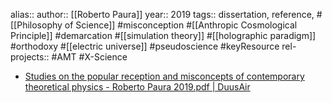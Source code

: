 alias::
author:: [[Roberto Paura]]
year:: 2019
tags:: dissertation, reference, #[[Philosophy of Science]] #misconception #[[Anthropic Cosmological Principle]] #demarcation #[[simulation theory]] #[[holographic paradigm]] #orthodoxy #[[electric universe]] #pseudoscience #keyResource
rel-projects:: #AMT #X-Science



- [Studies on the popular reception and misconcepts of contemporary theoretical physics - Roberto Paura 2019.pdf | DuusAir](hook://file/olICS8QxX?p=QU1UICYgWC1TY2llbmNlL1BoaWxvc29waHkgb2YgU2NpZW5jZSwgRXBpc3RlbW9sb2d5LCBPbnRvbG9neSwgTWV0YXBoeXNpY3M=&n=Studies%20on%20the%20popular%20reception%20and%20misconcepts%20of%20contemporary%20theoretical%20physics%20%2D%20Roberto%20Paura%202019%2Epdf)
